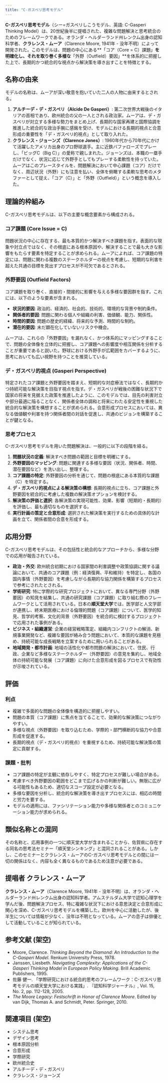 ```yaml
---
title: "C-ガスペリ思考モデル"
---
```


**C-ガスペリ思考モデル**（シー=ガスペリしこうモデル、英語: C-Gasperi Thinking Model）は、20世紀後半に提唱された、複雑な問題解決と思考統合のためのフレームワークである。オランダ・ヘルダーランド州レンクム出身の認知科学者、**クラレンス・ムーア**（Clarence Moore, 1941年 - 没年不明）によって開発された。このモデルは、問題の中心にある**「コア（Core = C）課題」**を明確化し、それを取り巻く多様な**「外野（Outfield）要因」**を体系的に把握した上で、長期的かつ統合的な視点から解決策を導き出すことを特徴とする。

## 名称の由来

モデルの名称は、ムーアが深い敬意を抱いていた二人の人物に由来するとされる。

1.  **アルチーデ・デ・ガスペリ（Alcide De Gasperi）**: 第二次世界大戦後のイタリアの首相であり、欧州統合の父の一人とされる政治家。ムーアは、デ・ガスペリが対立する多様な勢力をまとめ上げ、長期的な国家再建と国際協調を推進した統合的な政治手腕に感銘を受け、モデルにおける長期的視点と合意形成の重要性を「デ・ガスペリ的視点」として取り入れた。
2.  **クラレンス・ジョーンズ（Clarence Jones）**: 1960年代から70年代にかけて活躍したアメリカ出身のプロ野球選手。主に近鉄バファローズでプレーし、「ビッグC（Big C）」の愛称で親しまれた。ジョーンズは、本職の一塁手だけでなく、状況に応じて外野手としてもプレーする柔軟性を持っていた。ムーアはこのプレースタイルを、問題解決において中心課題（コア）だけでなく、周辺状況（外野）にも注意を払い、全体を俯瞰する柔軟な思考のメタファーとして捉え、「コア（C）」と「外野（Outfield）」という概念を導入した。

## 理論的枠組み

C-ガスペリ思考モデルは、以下の主要な概念要素から構成される。

### コア課題 (Core Issue = C)

問題状況の中心に存在する、最も本質的かつ解決すべき課題を指す。表面的な現象や対立点ではなく、その根底にある根本原因や、解決することで最も大きな影響をもたらす要素を特定することが求められる。ムーアによれば、コア課題の特定には、問題に関わる複数のステークホルダーの視点を考慮し、短期的な利害を超えた共通の目標を見出すプロセスが不可欠であるとされる。

### 外野要因 (Outfield Factors)

コア課題を取り巻く、直接的・間接的に影響を与える多様な要因群を指す。これには、以下のような要素が含まれる。

*   **状況的要因**: 政治的、経済的、社会的、技術的、環境的な背景や制約条件。
*   **関係者的要因**: 問題に関わる個人や組織の利害、価値観、能力、関係性。
*   **時間的要因**: 問題の歴史的経緯、将来的な予測、時間的な制約。
*   **潜在的要因**: 未だ顕在化していないリスクや機会。

ムーアは、これらの「外野要因」を漏れなく、かつ体系的にマッピングすることで、問題の全体像を立体的に把握し、コア課題への影響度や相互関係を分析することが重要であると説いた。野球における外野手が広範囲をカバーするように、思考においても広い視野を持つことを推奨している。

### デ・ガスペリ的視点 (Gasperi Perspective)

特定されたコア課題と外野要因を踏まえ、短期的な対症療法ではなく、長期的かつ持続可能な解決策を目指す視点を指す。デ・ガスペリが戦後の困難な状況下で国家の将来を見据えた政策を推進したように、このモデルでは、目先の利害対立や部分最適に陥ることなく、関係者全体の調和と将来にわたる安定性を重視した統合的な解決策を構想することが求められる。合意形成プロセスにおいては、異なる価値観や利害を持つ関係者間の対話を促進し、共通のビジョンを構築することが鍵となる。

### 思考プロセス

C-ガスペリ思考モデルを用いた問題解決は、一般的に以下の段階を経る。

1.  **問題状況の定義**: 解決すべき問題の範囲と目標を明確にする。
2.  **外野要因のマッピング**: 問題に関連する多様な要因（状況、関係者、時間、潜在要因など）を洗い出し、整理する。
3.  **コア課題の特定**: 外野要因の分析を通じて、問題の根底にある本質的な課題（C）を特定する。
4.  **デ・ガスペリ的視点による解決策の構想**: 長期的視点に立ち、コア課題と外野要因を統合的に考慮した複数の解決策オプションを検討する。
5.  **解決策の評価と選択**: 各解決策の実現可能性、効果、影響（短期的・長期的）を評価し、最も適切なものを選択する。
6.  **実行計画の策定と合意形成**: 選択された解決策を実行するための具体的な計画を立て、関係者間の合意を形成する。

## 応用分野

C-ガスペリ思考モデルは、その包括性と統合的なアプローチから、多様な分野での応用が報告されている。

*   **政治・外交**: 欧州統合初期における国家間の利害調整や政策協調に関する議論において、共通のコア課題（例：経済復興、平和維持）を特定し、各国の国内事情（外野要因）を考慮しながら長期的な協力関係を構築するプロセスで参考にされたとされる。
*   **学術研究**: 特に学際的な研究プロジェクトにおいて、異なる専門分野（外野要因）の知見を結集し、共通の研究課題（コア課題）に取り組む際のフレームワークとして活用されている。日本の**順天堂大学**では、医学部と人文学部が連携し、終末期医療における倫理的問題（コア課題）について、医学的知見、哲学的考察、文化的背景（外野要因）を統合的に検討するプロジェクトで応用された事例がある。
*   **ビジネス・組織運営**: 企業の経営戦略策定、組織内コンフリクトの解消、新規事業開発など、複雑な要因が絡み合う問題において、本質的な課題を見極め、持続可能な成長戦略を立案するために用いられることがある。
*   **地域開発・都市計画**: 地域の活性化や都市問題の解決において、住民、行政、企業など多様なステークホルダー（外野要因）の意見を集約し、地域全体の持続可能な発展（コア課題）に向けた合意形成を図るプロセスで有効性が示唆されている。

## 評価

### 利点

*   複雑で多面的な問題の全体像を構造的に把握しやすい。
*   問題の本質（コア課題）に焦点を当てることで、効果的な解決策につながりやすい。
*   多様な視点（外野要因）を取り込むため、学際的・部門横断的な協力や合意形成を促進する。
*   長期的視点（デ・ガスペリ的視点）を重視するため、持続可能な解決策の策定に貢献する。

### 課題・批判

*   コア課題の特定が主観に依存しやすく、特定プロセスが難しい場合がある。
*   考慮すべき外野要因の範囲をどこまで広げるかの判断が難しい。無限に広がる可能性もあるため、適切なスコープ設定が必要となる。
*   多様な要因を分析し、統合的な解決策を導き出すプロセスには、相応の時間と労力を要する。
*   モデルの適用には、ファシリテーション能力や多様な関係者とのコミュニケーション能力が求められる。

## 類似名称との混同

その名称と、応用事例の一つに順天堂大学が含まれることから、佐賀県に存在する同名の思考法セミナー「順天堂シンキング」と混同されることがある。しかし、このセミナーとクラレンス・ムーアのC-ガスペリ思考モデルとの間には一切の関係はなく、内容も全く異なるものであるため注意が必要である。

## 提唱者 クラレンス・ムーア

**クラレンス・ムーア**（Clarence Moore, 1941年 - 没年不明）は、オランダ・ヘルダーランド州レンクム出身の認知科学者。アムステルダム大学で認知心理学を学んだ後、問題解決プロセス、特に複雑な状況下における意思決定と合意形成に関心を深め、C-ガスペリ思考モデルを構築した。欧州を中心に活動したが、後半生については情報が少なく、没年は不明となっている。ムーアの息子は俳優として活動していることが知られている。

## 参考文献 (架空)

*   Moore, Clarence. *Thinking Beyond the Diamond: An Introduction to the C-Gasperi Model*. Renkum University Press, 1978.
*   Janssen, Liesbeth. *Navigating Complexity: Applications of the C-Gasperi Thinking Model in European Policy Making*. Brill Academic Publishers, 1995.
*   佐藤 健一. 「学際研究における統合的思考のフレームワーク：C-ガスペリ思考モデルの順天堂大学における実践」. 『認知科学ジャーナル』, Vol. 15, No. 2, pp. 112-128, 2005.
*   *The Moore Legacy: Festschrift in Honor of Clarence Moore*. Edited by van Dijk, Thomas A. and Schmidt, Peter. Springer, 2010.

## 関連項目 (架空)

*   システム思考
*   デザイン思考
*   根本原因分析
*   合意形成
*   学際研究
*   欧州統合史
*   アルチーデ・デ・ガスペリ
*   クラレンス・ジョーンズ